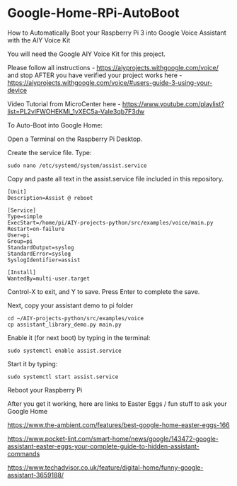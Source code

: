 # Google-Home-RPi-AutoBoot
How to Automatically Boot your Raspberry Pi 3 into Google Voice Assistant with the AIY Voice Kit

You will need the Google AIY Voice Kit for this project.

Please follow all instructions - https://aiyprojects.withgoogle.com/voice/
and stop AFTER you have verified your project works here - https://aiyprojects.withgoogle.com/voice/#users-guide-3-using-your-device

Video Tutorial from MicroCenter here - https://www.youtube.com/playlist?list=PL2vlFWOHEKMi_1vXEC5a-VaIe3qb7F3dw

To Auto-Boot into Google Home:

Open a Terminal on the Raspberry Pi Desktop.

Create the service file. Type:
```
sudo nano /etc/systemd/system/assist.service
```
Copy and paste all text in the assist.service file included in this repository.
```
[Unit]
Description=Assist @ reboot

[Service]
Type=simple
ExecStart=/home/pi/AIY-projects-python/src/examples/voice/main.py
Restart=on-failure
User=pi
Group=pi
StandardOutput=syslog
StandardError=syslog
SyslogIdentifier=assist

[Install]
WantedBy=multi-user.target
```
Control-X to exit, and Y to save. Press Enter to complete the save.

Next, copy your assistant demo to pi folder
```
cd ~/AIY-projects-python/src/examples/voice
cp assistant_library_demo.py main.py
```

Enable it (for next boot) by typing in the terminal:
```
sudo systemctl enable assist.service
```

Start it by typing:
```
sudo systemctl start assist.service
```
Reboot your Raspberry Pi

After you get it working, here are links to Easter Eggs / fun stuff to ask your Google Home

https://www.the-ambient.com/features/best-google-home-easter-eggs-166

https://www.pocket-lint.com/smart-home/news/google/143472-google-assistant-easter-eggs-your-complete-guide-to-hidden-assistant-commands

https://www.techadvisor.co.uk/feature/digital-home/funny-google-assistant-3659188/

